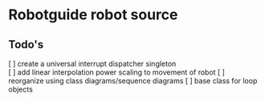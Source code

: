 # Robotguide robot source

## Todo's
[ ] create a universal interrupt dispatcher singleton  
[ ] add linear interpolation power scaling to movement of robot
[ ] reorganize using class diagrams/sequence diagrams
[ ] base class for loop objects